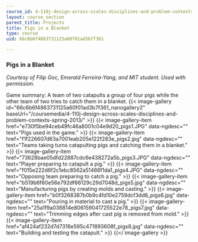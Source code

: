 ```yaml
---
course_id: 4-110j-design-across-scales-disciplines-and-problem-contexts-spring-2013
layout: course_section
parent_title: Projects
title: Pigs in a Blanket
type: course
uid: 66c6b6f4863731125a60f01ad3b7f361

---
```


### Pigs in a Blanket

_Courtesy of Filip Goc, Emerald Ferreira-Yang, and MIT student. Used with permission._

Game summary: A team of two catapults a group of four pigs while the other team of two tries to catch them in a blanket.
{{< image-gallery id="66c6b6f4863731125a60f01ad3b7f361_nanogallery2" baseUrl="/coursemedia/4-110j-design-across-scales-disciplines-and-problem-contexts-spring-2013/" >}}
{{< image-gallery-item href="e730f5be94ceb49fc46a8001c04e9d20_pigs1.JPG" data-ngdesc="" text="Pigs used in the game." >}}
{{< image-gallery-item href="f1f226607d63a7001eab205e122f283e_pigs2.jpg" data-ngdesc="" text="Teams taking turns catapulting pigs and catching them in a blanket." >}}
{{< image-gallery-item href="73628bae05dfd22887cdc6e438272a5b_pigs3.JPG" data-ngdesc="" text="Player preparing to catapult a pig." >}}
{{< image-gallery-item href="f015e222d6f2c1ebc8562a51466f1da1_pigs4.JPG" data-ngdesc="" text="Opposing team preparing to catch a pig." >}}
{{< image-gallery-item href="b519b6f60e56e792df66129c29d7048d_pigs5.jpg" data-ngdesc="" text="Manufacturing pigs by creating molds and casting." >}}
{{< image-gallery-item href="b0f3268387b0b9c4fd10e2759dcf3dd6_pigs6.jpg" data-ngdesc="" text="Pouring in material to cast a pig." >}}
{{< image-gallery-item href="25a1f9a036814e806159041725522e78_pigs7.jpg" data-ngdesc="" text="Trimming edges after cast pig is removed from mold." >}}
{{< image-gallery-item href="af424af232d7d7316e595c471893608f_pigs8.jpg" data-ngdesc="" text="Building and testing the catapult." >}}
{{</ image-gallery >}}